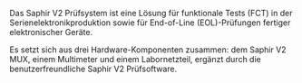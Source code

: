 Das Saphir V2 Prüfsystem ist eine Lösung für funktionale Tests (FCT) in der Serienelektronikproduktion sowie für End-of-Line (EOL)-Prüfungen fertiger elektronischer Geräte.

Es setzt sich aus drei Hardware-Komponenten zusammen: dem Saphir V2 MUX, einem Multimeter und einem Labornetzteil, ergänzt durch die benutzerfreundliche Saphir V2 Prüfsoftware.
